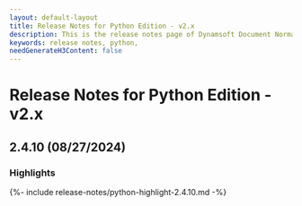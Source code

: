 ```yaml
---
layout: default-layout
title: Release Notes for Python Edition - v2.x
description: This is the release notes page of Dynamsoft Document Normalizer SDK Python Edition for version 2.x.
keywords: release notes, python, 
needGenerateH3Content: false
---
```


# Release Notes for Python Edition - v2.x

## 2.4.10 (08/27/2024)

### Highlights

{%- include release-notes/python-highlight-2.4.10.md -%}
